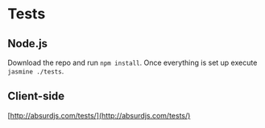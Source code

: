 # Tests

<social>

## Node.js

Download the repo and run `npm install`. Once everything is set up execute `jasmine ./tests`.

## Client-side

[http://absurdjs.com/tests/](http://absurdjs.com/tests/)